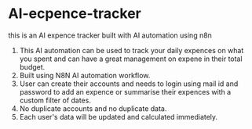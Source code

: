 # AI-ecpence-tracker
this is an AI expence tracker built with AI automation using n8n 

1) This AI automation can be used to track your daily expences on what you spent and can have a great management on expene in their total budget.
2) Built using N8N AI automation workflow.
3) User can create their accounts and needs to login using mail id and password to add an expence or summarise their expences with a custom filter of dates.
4) No duplicate accounts and no duplicate data.
5) Each user's data will be updated and calculated immediately.

